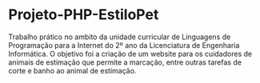 # Projeto-PHP-EstiloPet

Trabalho prático no ambito da unidade curricular de Linguagens de Programação para a Internet do 2º ano da Licenciatura de Engenharia Informática.
O objetivo foi a criação de um website para os cuidadores de animais de estimação que permite a marcação, entre outras tarefas de corte e banho ao animal de estimação.  
